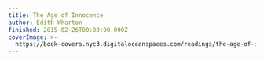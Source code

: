 ```yaml
---
title: The Age of Innocence
author: Edith Wharton
finished: 2015-02-26T00:00:00.000Z
coverImage: >-
  https://book-covers.nyc3.digitaloceanspaces.com/readings/the-age-of-innocence-01.jpg
---
```

